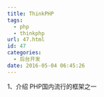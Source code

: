 ```yaml
---
title: ThinkPHP
tags:
  - php
  - thinkphp
url: 47.html
id: 47
categories:
  - 后台开发
date: 2016-05-04 06:45:26
---
```


1、介绍 PHP国内流行的框架之一